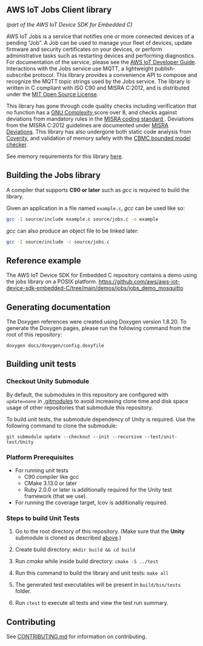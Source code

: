 ## AWS IoT Jobs Client library
*(part of the AWS IoT Device SDK for Embedded C)*

AWS IoT Jobs is a service that notifies one or more connected devices of a
pending “Job”.  A Job can be used to manage your fleet of devices, update
firmware and security certificates on your devices, or perform administrative
tasks such as restarting devices and performing diagnostics. For documentation
of the service, please see the [AWS IoT Developer
Guide](https://docs.aws.amazon.com/iot/latest/developerguide/iot-jobs.html).
Interactions with the Jobs service use MQTT, a lightweight
publish-subscribe protocol.  This library provides a convenience API to
compose and recognize the MQTT topic strings used by the Jobs service.
The library is written in C compliant with ISO C90 and MISRA C:2012,
and is distributed under the [MIT Open Source License](LICENSE).

This library has gone through code quality checks
including verification that no function has a [GNU Complexity
](https://www.gnu.org/software/complexity/manual/complexity.html)
score over 8, and checks against deviations
from mandatory rules in the [MISRA coding standard
](https://www.misra.org.uk/MISRAHome/MISRAC2012/tabid/196/Default.aspx).
Deviations from the MISRA C:2012 guidelines are documented under [MISRA
Deviations](MISRA.md). This library has also undergone both static code
analysis from [Coverity](https://scan.coverity.com/), and validation of
memory safety with the [CBMC bounded model checker](https://www.cprover.org/cbmc/).

See memory requirements for this library [here](https://docs.aws.amazon.com/embedded-csdk/202011.00/lib-ref/libraries/aws/jobs-for-aws-iot-embedded-sdk/docs/doxygen/output/html/index.html#jobs_memory_requirements).

## Building the Jobs library

A compiler that supports **C90 or later** such as *gcc* is required to build the library.

Given an application in a file named `example.c`, *gcc* can be used like so:
```bash
gcc -I source/include example.c source/jobs.c -o example
```

*gcc* can also produce an object file to be linked later:
```bash
gcc -I source/include -c source/jobs.c
```

## Reference example

The AWS IoT Device SDK for Embedded C repository contains a demo using
the jobs library on a POSIX platform.
https://github.com/aws/aws-iot-device-sdk-embedded-C/tree/main/demos/jobs/jobs_demo_mosquitto

## Generating documentation

The Doxygen references were created using Doxygen version 1.8.20. To generate the
Doxygen pages, please run the following command from the root of this repository:

```shell
doxygen docs/doxygen/config.doxyfile
```

## Building unit tests

### Checkout Unity Submodule

By default, the submodules in this repository are configured with
`update=none` in [.gitmodules](.gitmodules) to avoid increasing
clone time and disk space usage of other repositories that submodule
this repository.

To build unit tests, the submodule dependency of Unity is required. Use
the following command to clone the submodule:
```
git submodule update --checkout --init --recursive --test/unit-test/Unity
```

### Platform Prerequisites

- For running unit tests
    - C90 compiler like gcc
    - CMake 3.13.0 or later
    - Ruby 2.0.0 or later is additionally required for the Unity test framework (that we use).
- For running the coverage target, lcov is additionally required.

### Steps to build Unit Tests

1. Go to the root directory of this repository. (Make
sure that the **Unity** submodule is cloned as described
[above](#checkout-unity-submodule).)

1. Create build directory: `mkdir build && cd build`

1. Run *cmake* while inside build directory: `cmake -S ../test`

1. Run this command to build the library and unit tests: `make all`

1. The generated test executables will be present in `build/bin/tests` folder.

1. Run `ctest` to execute all tests and view the test run summary.

## Contributing

See [CONTRIBUTING.md](./.github/CONTRIBUTING.md) for information on contributing.
